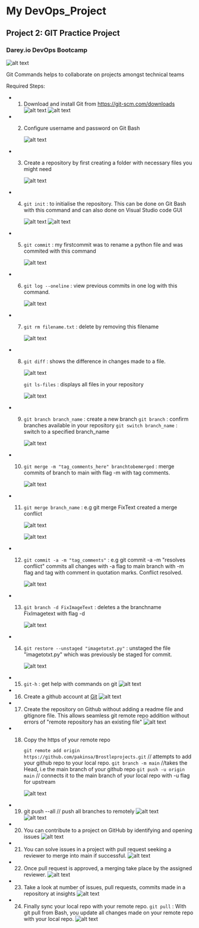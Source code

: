 # My DevOps_Project 
## Project 2: GIT Practice Project
### Darey.io DevOps Bootcamp
![alt text](img/01.git.png)


Git Commands helps to collaborate on projects amongst technical teams 

Required Steps:
* 1. Download and install Git  from <https://git-scm.com/downloads>
     ![alt text](img/02.git_download_site.png "Gitd")
     ![alt text](img/03.git_exe.png "Gitexe")

* 2. Configure username and password on Git Bash

     ![alt text](img/04.git_versionconfig.png "Gitv")

* 3. Create a repository by first creating a folder with necessary  files you might need

     ![alt text](img/05.create_folder.png)


* 4. `git init` : to initialise the repository. This can be done on Git Bash with this command 
      and can also done on Visual Studio code GUI
      
      ![alt text](img/06.git_init.png)
      ![alt text](img/07.git_init_folder.png)


* 5. `git commit` : my firstcommit was to rename a python file and was commited with this command

      ![alt text](img/08.firstCommit.png)

     
* 6. `git log --oneline` : view previous commits in one log with this command.

     ![alt text](img/09.onelinelog.png)


* 7. `git rm filename.txt`  : delete by removing this filename

      ![alt text](img/10.delete_file.png)


* 8. `git diff`  : shows the difference in changes made to a file.

      ![alt text](img/11.git_diff.png)


      `git ls-files`  : displays all files in your repository

      ![alt text](img/11a.git_ls.png)


* 9. `git branch branch_name`  : create a new branch
     `git branch`              : confirm branches available in your repository
     `git switch branch_name`  : switch to a specified branch_name  

      ![alt text](img/12.branchswitchcommit.png)

* 10. `git merge -m "tag_comments_here" branchtobemerged` : merge commits of branch to main with flag -m with tag comments.

      ![alt text](img/12a.merge_branches.png)

* 11. `git merge branch_name`  :    e.g git merge FixText created a merge conflict

      ![alt text](img/13.mergeconflict.png)

      ![alt text](img/14.sign_of_conflict.png)

* 12. `git commit -a -m "tag_comments"` : e.g git commit -a -m "resolves conflict"  commits all changes with -a flag
to main branch with -m flag and tag with comment in quotation marks. Conflict resolved.

      ![alt text](img/15.conflict_resolution.png)


* 13. `git branch -d FixImageText` : deletes a the branchname FixImagetext with flag -d

      ![alt text](img/16.delete_branch.png)


* 14. `git restore --unstaged "imagetotxt.py"`   : unstaged the file "imagetotxt.py" which was previously be staged for commit.

      ![alt text](img/17.git_restore.png)
      

* 15. `git-h`  : get help with commands on git
      ![alt text](img/18.git-h.png)



* 16. Create a github account at [Git](https://github.com/) 
      ![alt text](img/19.github.png "Github")

* 17. Create the repository on Github without adding a readme file and gitignore file. 
      This allows seamless git remote repo addition without errors of "remote repository has an existing file"
      ![alt text](img/20.remoterepo.png)  


* 18. Copy the https of your remote repo

      `git remote add origin https://github.com/pakinsa/Brostleprojects.git`  // attempts to add your github repo to your local repo.
      `git branch -m main`          //takes the Head, i.e the main branch of your github repo
      `git push -u origin main`     // connects it to the main branch of your local repo with -u flag for upstream

      ![alt text](img/21.git_remote.png)  

* 19. git push --all  // push all branches to remotely
      ![alt text](img/22.pushbranchremote.png)  
      ![alt text](img/23.remote_branches.png)



* 20. You can contribute to a project on GitHub by identifying and opening issues
      ![alt text](img/24.issues.png)  


* 21. You can solve issues in a project with pull request seeking a reviewer to merge into main if successful.
      ![alt text](img/25.pullrequest.png)  


* 22. Once pull request is approved, a merging take place by the assigned reviewer.
      ![alt text](img/26.mergeremotepullrequest.png)  


* 23. Take a look at number of issues, pull requests, commits made in a repository at insights
      ![alt text](img/27.insights.png)  


* 24. Finally sync your local repo with your remote repo.
      `git pull` : With git pull from Bash, you update all changes made on your remote repo with your local repo.
      ![alt text](img/28.pull_remotely.png)  
 